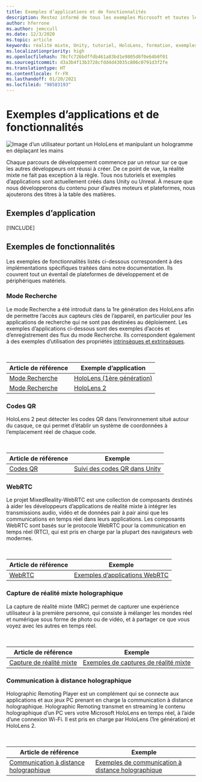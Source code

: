 ```yaml
---
title: Exemples d’applications et de fonctionnalités
description: Restez informé de tous les exemples Microsoft et toutes les applications des fonctionnalités de réalité mixte disponibles pour HoloLens.
author: hferrone
ms.author: jemccull
ms.date: 12/3/2020
ms.topic: article
keywords: réalité mixte, Unity, tutoriel, HoloLens, formation, exemples, MRTK, mode de recherche, HoloLens 2, codes QR, WebRTC, Capture de Réalité Mixte, communication à distance holographique, outils d’expérience utilisateur
ms.localizationpriority: high
ms.openlocfilehash: 78cfc726bdffdb461a83bd1e9805d8f0e64b0f01
ms.sourcegitcommit: d3a3b4f13b3728cfdd4d43035c806c0791d3f2fe
ms.translationtype: HT
ms.contentlocale: fr-FR
ms.lasthandoff: 01/20/2021
ms.locfileid: "98583193"
---
```

# <a name="samples-and-feature-apps"></a>Exemples d’applications et de fonctionnalités

![Image d’un utilisateur portant un HoloLens et manipulant un hologramme en déplaçant les mains](unreal/images/unreal-developer.jpg)

Chaque parcours de développement commence par un retour sur ce que les autres développeurs ont réussi à créer. De ce point de vue, la réalité mixte ne fait pas exception à la règle. Tous nos tutoriels et exemples d’applications sont actuellement créés dans Unity ou Unreal. À mesure que nous développerons du contenu pour d’autres moteurs et plateformes, nous ajouterons des titres à la table des matières.

## <a name="sample-apps"></a>Exemples d’application

[!INCLUDE[](includes/tabs-samples.md)]

## <a name="feature-samples"></a>Exemples de fonctionnalités

Les exemples de fonctionnalités listés ci-dessous correspondent à des implémentations spécifiques traitées dans notre documentation. Ils couvrent tout un éventail de plateformes de développement et de périphériques matériels.

### <a name="research-mode"></a>Mode Recherche

Le mode Recherche a été introduit dans la 1re génération des HoloLens afin de permettre l’accès aux capteurs clés de l’appareil, en particulier pour les applications de recherche qui ne sont pas destinées au déploiement. Les exemples d’applications ci-dessous sont des exemples d’accès et d’enregistrement des flux du mode Recherche. Ils correspondent également à des exemples d’utilisation des propriétés [intrinsèques et extrinsèques](/windows/mixed-reality/locatable-camera#locating-the-device-camera-in-the-world).

<br>

| Article de référence | Exemple d’application |
| --- | --- |
| [Mode Recherche](platform-capabilities-and-apis/research-mode.md) | [HoloLens (1ère génération)](https://github.com/microsoft/HoloLensForCV/tree/master/Samples) |
| [Mode Recherche](platform-capabilities-and-apis/research-mode.md) | [HoloLens 2](https://github.com/microsoft/HoloLens2ForCV/tree/main/Samples) |

### <a name="qr-codes"></a>Codes QR

HoloLens 2 peut détecter les codes QR dans l’environnement situé autour du casque, ce qui permet d’établir un système de coordonnées à l’emplacement réel de chaque code.

<br>

| Article de référence | Exemple |
| --- | --- |
| [Codes QR](platform-capabilities-and-apis/qr-code-tracking.md) | [Suivi des codes QR dans Unity](https://github.com/chgatla-microsoft/QRTracking/tree/master/SampleQRCodes) |

### <a name="webrtc"></a>WebRTC

Le projet MixedReality-WebRTC est une collection de composants destinés à aider les développeurs d’applications de réalité mixte à intégrer les transmissions audio, vidéo et de données pair à pair ainsi que les communications en temps réel dans leurs applications. Les composants WebRTC sont basés sur le protocole WebRTC pour la communication en temps réel (RTC), qui est pris en charge par la plupart des navigateurs web modernes.

<br>

| Article de référence | Exemple |
| --- | --- |
| [WebRTC](https://microsoft.github.io/MixedReality-WebRTC) | [Exemples d’applications WebRTC](https://github.com/microsoft/MixedReality-WebRTC/tree/master/examples) |

### <a name="holographic-mixed-reality-capture"></a>Capture de réalité mixte holographique

La capture de réalité mixte (MRC) permet de capturer une expérience utilisateur à la première personne, qui consiste à mélanger les mondes réel et numérique sous forme de photo ou de vidéo, et à partager ce que vous voyez avec les autres en temps réel.

<br>

| Article de référence | Exemple |
| --- | --- |
| [Capture de réalité mixte](platform-capabilities-and-apis/mixed-reality-capture-for-developers.md) | [Exemples de captures de réalité mixte](/samples/microsoft/windows-universal-samples/holographicmixedrealitycapture/) |

### <a name="holographic-remoting"></a>Communication à distance holographique

Holographic Remoting Player est un complément qui se connecte aux applications et aux jeux PC prenant en charge la communication à distance holographique. Holographic Remoting transmet en streaming le contenu holographique d’un PC vers votre Microsoft HoloLens en temps réel, à l’aide d’une connexion Wi-Fi. Il est pris en charge par HoloLens (1re génération) et HoloLens 2.

<br>

| Article de référence | Exemple |
| --- | --- |
| [Communication à distance holographique](platform-capabilities-and-apis/holographic-remoting-player.md) | [Exemples de communication à distance holographique](https://github.com/microsoft/MixedReality-HolographicRemoting-Samples) |